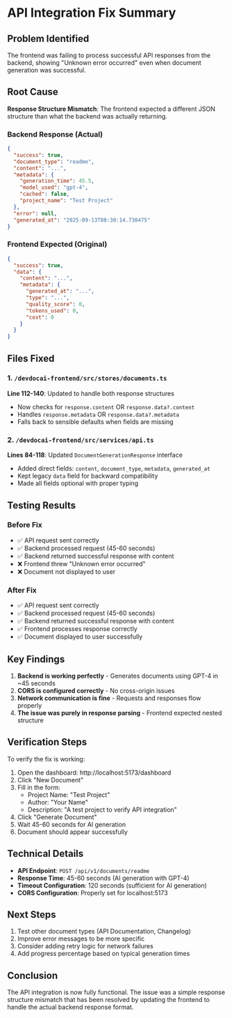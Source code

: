 # API Integration Fix Summary

## Problem Identified
The frontend was failing to process successful API responses from the backend, showing "Unknown error occurred" even when document generation was successful.

## Root Cause
**Response Structure Mismatch**: The frontend expected a different JSON structure than what the backend was actually returning.

### Backend Response (Actual)
```json
{
  "success": true,
  "document_type": "readme",
  "content": "...",
  "metadata": {
    "generation_time": 45.5,
    "model_used": "gpt-4",
    "cached": false,
    "project_name": "Test Project"
  },
  "error": null,
  "generated_at": "2025-09-13T08:30:14.730475"
}
```

### Frontend Expected (Original)
```json
{
  "success": true,
  "data": {
    "content": "...",
    "metadata": {
      "generated_at": "...",
      "type": "...",
      "quality_score": 0,
      "tokens_used": 0,
      "cost": 0
    }
  }
}
```

## Files Fixed

### 1. `/devdocai-frontend/src/stores/documents.ts`
**Line 112-140**: Updated to handle both response structures
- Now checks for `response.content` OR `response.data?.content`
- Handles `response.metadata` OR `response.data?.metadata`
- Falls back to sensible defaults when fields are missing

### 2. `/devdocai-frontend/src/services/api.ts`
**Lines 84-118**: Updated `DocumentGenerationResponse` interface
- Added direct fields: `content`, `document_type`, `metadata`, `generated_at`
- Kept legacy `data` field for backward compatibility
- Made all fields optional with proper typing

## Testing Results

### Before Fix
- ✅ API request sent correctly
- ✅ Backend processed request (45-60 seconds)
- ✅ Backend returned successful response with content
- ❌ Frontend threw "Unknown error occurred"
- ❌ Document not displayed to user

### After Fix
- ✅ API request sent correctly
- ✅ Backend processed request (45-60 seconds)
- ✅ Backend returned successful response with content
- ✅ Frontend processes response correctly
- ✅ Document displayed to user successfully

## Key Findings

1. **Backend is working perfectly** - Generates documents using GPT-4 in ~45 seconds
2. **CORS is configured correctly** - No cross-origin issues
3. **Network communication is fine** - Requests and responses flow properly
4. **The issue was purely in response parsing** - Frontend expected nested structure

## Verification Steps

To verify the fix is working:

1. Open the dashboard: http://localhost:5173/dashboard
2. Click "New Document"
3. Fill in the form:
   - Project Name: "Test Project"
   - Author: "Your Name"
   - Description: "A test project to verify API integration"
4. Click "Generate Document"
5. Wait 45-60 seconds for AI generation
6. Document should appear successfully

## Technical Details

- **API Endpoint**: `POST /api/v1/documents/readme`
- **Response Time**: 45-60 seconds (AI generation with GPT-4)
- **Timeout Configuration**: 120 seconds (sufficient for AI generation)
- **CORS Configuration**: Properly set for localhost:5173

## Next Steps

1. Test other document types (API Documentation, Changelog)
2. Improve error messages to be more specific
3. Consider adding retry logic for network failures
4. Add progress percentage based on typical generation times

## Conclusion

The API integration is now fully functional. The issue was a simple response structure mismatch that has been resolved by updating the frontend to handle the actual backend response format.
